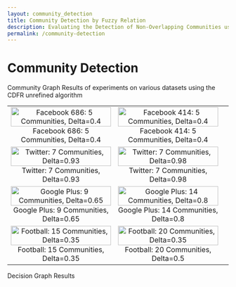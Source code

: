 ```yaml
---
layout: community_detection
title: Community Detection by Fuzzy Relation
description: Evaluating the Detection of Non-Overlapping Communities using the CDFR Algorithm
permalink: /community-detection
---
```

# Community Detection
Community Graph Results of experiments on various datasets using the CDFR unrefined algorithm

| | | |
|:-------------------------:|:-------------------------:|:-------------------------:|
|<a href="https://frimps-astro.github.io/assets/images/communities/facebook_686_delta_0.4.png"><img width="100%" alt="Facebook 686: 5 Communities, Delta=0.4" src="https://frimps-astro.github.io/assets/images/communities/facebook_686_delta_0.4.png"></a>  Facebook 686: 5 Communities, Delta=0.4 |<a href="https://frimps-astro.github.io/assets/images/communities/facebook_414_edges_delta_0.4.png"><img width="100%" alt="Facebook 414: 5 Communities, Delta=0.4" src="https://frimps-astro.github.io/assets/images/communities/facebook_414_edges_delta_0.4.png"></a>  Facebook 414: 5 Communities, Delta=0.4 
|<a href="https://frimps-astro.github.io/assets/images/communities/twitter_edges_delta_0.93.png"> <img width="100%" alt="Twitter: 7 Communities, Delta=0.93" src="https://frimps-astro.github.io/assets/images/communities/twitter_edges_delta_0.93.png"></a>  Twitter: 7 Communities, Delta=0.93  | <a href="https://frimps-astro.github.io/assets/images/communities/twitter_edges_delta_0.98.png"> <img width="100%" alt="Twitter: 7 Communities, Delta=0.98" src="https://frimps-astro.github.io/assets/images/communities/twitter_edges_delta_0.98.png"></a>  Twitter: 7 Communities, Delta=0.98 
|<a href="https://frimps-astro.github.io/assets/images/communities/google_plus_edges_delta_0.65.png"><img width="100%" alt="Google Plus: 9 Communities, Delta=0.65" src="https://frimps-astro.github.io/assets/images/communities/google_plus_edges_delta_0.65.png"></a>  Google Plus: 9 Communities, Delta=0.65 |<a href="https://frimps-astro.github.io/assets/images/communities/google_plus_edges_delta_0.8.png"><img width="100%" alt="Google Plus: 14 Communities, Delta=0.8" src="https://frimps-astro.github.io/assets/images/communities/google_plus_edges_delta_0.8.png"> </a> Google Plus: 14 Communities, Delta=0.8 
|<a href="https://frimps-astro.github.io/assets/images/communities/football_delta_0.35.png"><img width="100%" alt="Football: 15 Communities, Delta=0.35" src="https://frimps-astro.github.io/assets/images/communities/football_delta_0.35.png"> </a> Football: 15 Communities, Delta=0.35 |<a href="https://frimps-astro.github.io/assets/images/communities/football_delta_0.5.png"><img width="100%" alt="Football: 20 Communities, Delta=0.35" src="https://frimps-astro.github.io/assets/images/communities/football_delta_0.5.png"></a>  Football: 20 Communities, Delta=0.5 |

Decision Graph Results